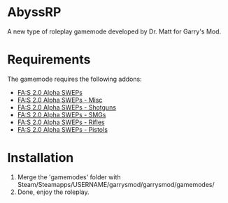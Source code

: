 AbyssRP
===============
A new type of roleplay gamemode developed by Dr. Matt for Garry's Mod.

Requirements
===============
The gamemode requires the following addons:
- [FA:S 2.0 Alpha SWEPs](http://steamcommunity.com/sharedfiles/filedetails/?id=180507408)
- [FA:S 2.0 Alpha SWEPs - Misc](http://steamcommunity.com/sharedfiles/filedetails/?id=201027186)
- [FA:S 2.0 Alpha SWEPs - Shotguns](http://steamcommunity.com/sharedfiles/filedetails/?id=183140076)
- [FA:S 2.0 Alpha SWEPs - SMGs](http://steamcommunity.com/sharedfiles/filedetails/?id=183139624)
- [FA:S 2.0 Alpha SWEPs - Rifles](http://steamcommunity.com/sharedfiles/filedetails/?id=181656972)
- [FA:S 2.0 Alpha SWEPs - Pistols](http://steamcommunity.com/sharedfiles/filedetails/?id=181283903)

Installation
===============
1. Merge the 'gamemodes' folder with Steam/Steamapps/USERNAME/garrysmod/garrysmod/gamemodes/
2. Done, enjoy the roleplay.